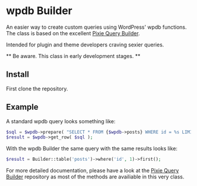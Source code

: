# wpdb Builder

An easier way to create custom queries using WordPress' wpdb functions. The class is based on the excellent [Pixie Query Builder](https://github.com/usmanhalalit/pixie).

Intended for plugin and theme developers craving sexier queries.

** Be aware. This class in early development stages. **

## Install

First clone the repository.

## Example

A standard wpdb query looks something like:
```PHP
$sql = $wpdb->prepare( "SELECT * FROM {$wpdb->posts} WHERE id = %s LIMIT 1", 1 );
$result = $wpdb->get_row( $sql );
```

With the wpdb Builder the same query with the same results looks like:
```PHP
$result = Builder::table('posts')->where('id', 1)->first();
```

For more detailed documentation, please have a look at the [Pixie Query Builder](https://github.com/usmanhalalit/pixie) repository as most of the methods are availiable in this very class.

